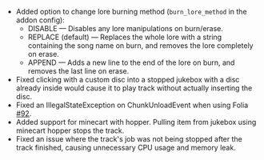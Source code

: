 - Added option to change lore burning method (`burn_lore_method` in the addon config):
  - DISABLE — Disables any lore manipulations on burn/erase.
  - REPLACE (default) — Replaces the whole lore with a string containing the song name on burn, and removes the lore completely on erase.
  - APPEND — Adds a new line to the end of the lore on burn, and removes the last line on erase.
- Fixed clicking with a custom disc into a stopped jukebox with a disc already inside would cause it to play track without actually inserting the disc.
- Fixed an IllegalStateException on ChunkUnloadEvent when using Folia [#92](https://github.com/plasmoapp/pv-addon-discs/issues/92).
- Added support for minecart with hopper. Pulling item from jukebox using minecart hopper stops the track.
- Fixed an issue where the track's job was not being stopped after the track finished, causing unnecessary CPU usage and memory leak.